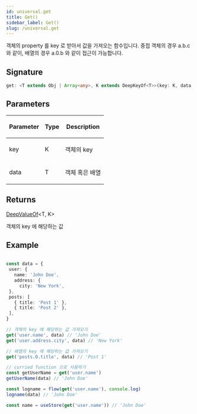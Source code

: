 ```yaml
---
id: universal.get
title: Get()
sidebar_label: Get()
slug: /universal.get
---
```






객체의 property 를 key 로 받아서 값을 가져오는 함수입니다. 중접 객체의 경우 a.b.c 와 같이, 배열의 경우 a.0.b 와 같이 접근이 가능합니다.

## Signature

```typescript
get: <T extends Obj | Array<any>, K extends DeepKeyOf<T>>(key: K, data: T) => DeepValueOf<T, K>
```

## Parameters

<table><thead><tr><th>

Parameter


</th><th>

Type


</th><th>

Description


</th></tr></thead>
<tbody><tr><td>

key


</td><td>

K


</td><td>

객체의 key


</td></tr>
<tr><td>

data


</td><td>

T


</td><td>

객체 혹은 배열


</td></tr>
</tbody></table>

## Returns

[DeepValueOf](./universal.deepvalueof)&lt;T, K&gt;

객체의 key 에 해당하는 값

## Example


```ts

const data = {
 user: {
   name: 'John Doe',
   address: {
     city: 'New York',
 },
 posts: [
   { title: 'Post 1' },
   { title: 'Post 2' },
 ],
}

// 객체의 key 에 해당하는 값 가져오기
get('user.name', data) // 'John Doe'
get('user.address.city', data) // 'New York'

// 배열의 key 에 해당하는 값 가져오기
get('posts.0.title', data) // 'Post 1'

// curried function 으로 사용하기
const getUserName = get('user.name')
getUserName(data) // 'John Doe'

const logname = flow(get('user.name'), console.log)
logname(data) // 'John Doe'

const name = useStore(get('user.name')) // 'John Doe'

```

